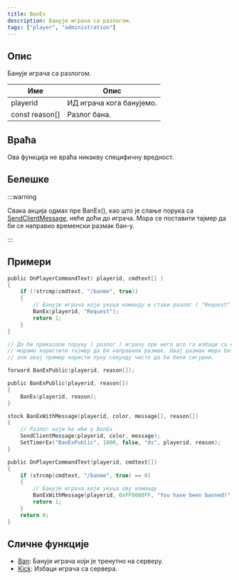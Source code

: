 ```yaml
---
title: BanEx
description: Банује играча са разлогом.
tags: ["player", "administration"]
---
```


## Опис

Банује играча са разлогом.

| Име              | Опис                     |
| ---------------- | ------------------------ |
| playerid         | ИД играча кога банујемо. |
| const reason[]   | Разлог бана.             |

## Враћа

Ова функција не враћа никакву специфичну вредност.

## Белешке

:::warning

Свака акција одмах пре BanEx(), као што је слање порука са [SendClientMessage](SendClientMessage), неће доћи до играча. Мора се поставити
тајмер да би се направио временски размак бан-у.

:::

## Примери

```c
public OnPlayerCommandText( playerid, cmdtext[] )
{
    if (!strcmp(cmdtext, "/banme", true))
    {
        // Банује играча који укуца команду и стави разлог ( "Request" )
        BanEx(playerid, "Request");
        return 1;
    }
}

// Да би приказали поруку ( разлог ) играчу пре него што га избаци са сервера
// морамо користити тајмер да би направили размак. Овај размак мора бити само пар милисекунди,
// али овај пример користи пуну секунду чисто да би били сигурни.

forward BanExPublic(playerid, reason[]);

public BanExPublic(playerid, reason[])
{
    BanEx(playerid, reason);
}

stock BanExWithMessage(playerid, color, message[], reason[])
{
    // Разлог који ће ићи у BanEx
    SendClientMessage(playerid, color, message);
    SetTimerEx("BanExPublic", 1000, false, "ds", playerid, reason);
}

public OnPlayerCommandText(playerid, cmdtext[])
{
    if (strcmp(cmdtext, "/banme", true) == 0)
    {
        // Банује играча који укуца ову команду
        BanExWithMessage(playerid, 0xFF0000FF, "You have been banned!", "Request");
        return 1;
    }
    return 0;
}
```

## Сличне функције

- [Ban](Ban): Банује играча који је тренутно на серверу.
- [Kick](Kick): Избаци играча са сервера.
